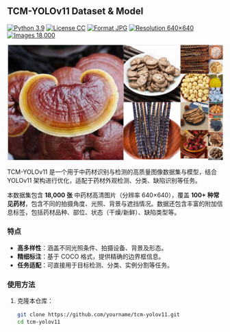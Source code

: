 ## TCM-YOLOv11 Dataset & Model

[![Python 3.9](https://img.shields.io/badge/python-3.9-green.svg?style=plastic)](https://www.python.org/downloads/release/python-390/)
[![License CC](https://img.shields.io/badge/license-CC-green.svg?style=plastic)](https://creativecommons.org/licenses/by/4.0/)
[![Format JPG](https://img.shields.io/badge/format-JPG-green.svg?style=plastic)]()
[![Resolution 640×640](https://img.shields.io/badge/resolution-640×640-green.svg?style=plastic)]()
[![Images 18,000](https://img.shields.io/badge/images-18,000-green.svg?style=plastic)]()

![Teaser image](./tcm-yolov11-teaser.png)

TCM-YOLOv11 是一个用于中药材识别与检测的高质量图像数据集与模型，结合 YOLOv11 架构进行优化，适配于药材外观检测、分类、缺陷识别等任务。

本数据集包含 **18,000 张** 中药材高清图片（分辨率 640×640），覆盖 **100+ 种常见药材**，包含不同的拍摄角度、光照、背景与遮挡情况。数据还包含丰富的附加信息标签，包括药材品种、部位、状态（干燥/新鲜）、缺陷类型等。

### 特点
- **高多样性**：涵盖不同光照条件、拍摄设备、背景及形态。
- **精细标注**：基于 COCO 格式，提供精确的边界框信息。
- **任务适配**：可直接用于目标检测、分类、实例分割等任务。

### 使用方法
1. 克隆本仓库：
   ```bash
   git clone https://github.com/yourname/tcm-yolov11.git
   cd tcm-yolov11
